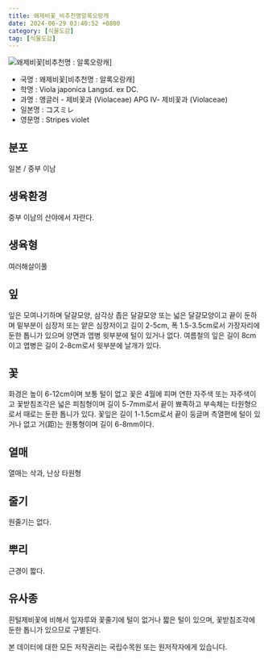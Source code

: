 ```yaml
---
title: 왜제비꽃_비추천명알록오랑캐
date: 2024-06-29 03:40:52 +0800
category: [식물도감]
tag: [식물도감]
---
```




![왜제비꽃[비추천명 : 알록오랑캐]](/fileUpload/plants/basic/Violaceae/Viola/13575/1_th2.JPG)
- 국명 : 왜제비꽃[비추천명 : 알록오랑캐]
- 학명 : Viola japonica Langsd. ex DC.
- 과명 : 앵글러 - 제비꽃과 (Violaceae) APG Ⅳ- 제비꽃과 (Violaceae)
- 일본명 : コスミレ
- 영문명 : Stripes violet


## 분포
일본 / 중부 이남
## 생육환경
중부 이남의 산야에서 자란다.
## 생육형
여러해살이풀 
## 잎
잎은 모여나기하며 달걀모양, 삼각상 좁은 달걀모양 또는 넓은 달걀모양이고 끝이 둔하며 밑부분이 심장저 또는 얕은 심장저이고 길이 2-5cm, 폭 1.5-3.5cm로서 가장자리에 둔한 톱니가 있으며 양면과 엽병 윗부분에 털이 있거나 없다. 여름철의 잎은 길이 8cm이고 엽병은 길이 2-8cm로서 윗부분에 날개가 있다.
## 꽃
화경은 높이 6-12cm이며 보통 털이 없고 꽃은 4월에 피며 연한 자주색 또는 자주색이고 꽃받침조각은 넓은 피침형이며 길이 5-7mm로서 끝이 뾰족하고 부속체는 타원형으로서 때로는 둔한 톱니가 있다. 꽃잎은 길이 1-1.5cm로서 끝이 둥글며 측열편에 털이 있거나 없고 거(距)는 원통형이며 길이 6-8mm이다.
## 열매
열매는 삭과, 난상 타원형
## 줄기
원줄기는 없다.
## 뿌리
근경이 짧다.
## 유사종
흰털제비꽃에 비해서 잎자루와 꽃줄기에 털이 없거나 짧은 털이 있으며, 꽃받침조각에 둔한 톱니가 있으므로 구별된다.






본 데이터에 대한 모든 저작권리는 국립수목원 또는 원저작자에게 있습니다.
